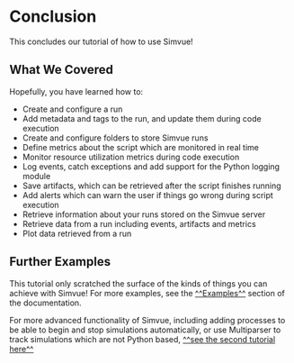 # Conclusion
This concludes our tutorial of how to use Simvue! 

## What We Covered
Hopefully, you have learned how to:

- Create and configure a run
- Add metadata and tags to the run, and update them during code execution
- Create and configure folders to store Simvue runs
- Define metrics about the script which are monitored in real time
- Monitor resource utilization metrics during code execution
- Log events, catch exceptions and add support for the Python logging module
- Save artifacts, which can be retrieved after the script finishes running
- Add alerts which can warn the user if things go wrong during script execution
- Retrieve information about your runs stored on the Simvue server
- Retrieve data from a run including events, artifacts and metrics
- Plot data retrieved from a run

## Further Examples
This tutorial only scratched the surface of the kinds of things you can achieve with Simvue! For more examples,
see the [^^Examples^^](/examples/basic-tensorflow/) section of the documentation.

For more advanced functionality of Simvue, including adding processes to be able to begin and stop simulations automatically, or use Multiparser to track simulations which are not Python based, [^^see the second tutorial here^^](tutorial_moose/introduction)
